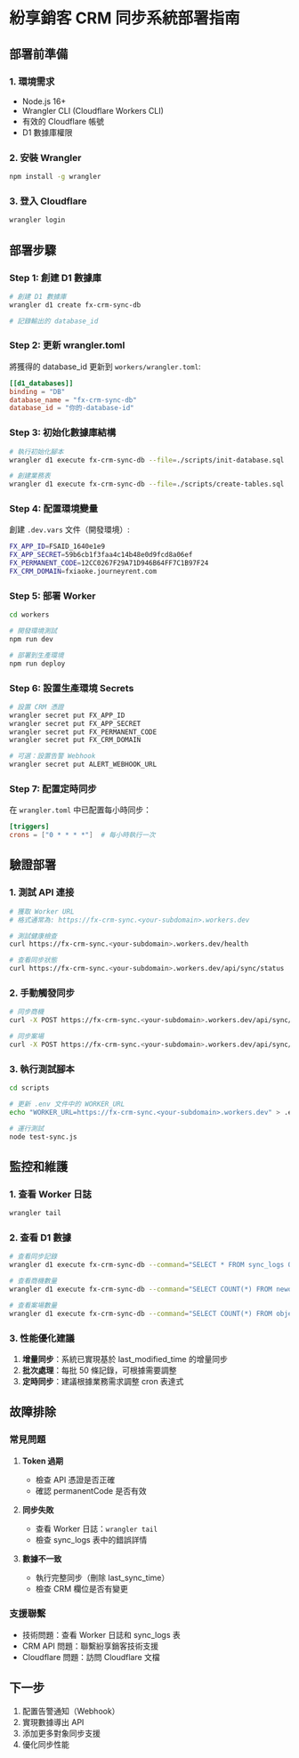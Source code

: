 # 紛享銷客 CRM 同步系統部署指南

## 部署前準備

### 1. 環境需求
- Node.js 16+ 
- Wrangler CLI (Cloudflare Workers CLI)
- 有效的 Cloudflare 帳號
- D1 數據庫權限

### 2. 安裝 Wrangler
```bash
npm install -g wrangler
```

### 3. 登入 Cloudflare
```bash
wrangler login
```

## 部署步驟

### Step 1: 創建 D1 數據庫

```bash
# 創建 D1 數據庫
wrangler d1 create fx-crm-sync-db

# 記錄輸出的 database_id
```

### Step 2: 更新 wrangler.toml

將獲得的 database_id 更新到 `workers/wrangler.toml`:

```toml
[[d1_databases]]
binding = "DB"
database_name = "fx-crm-sync-db"
database_id = "你的-database-id"
```

### Step 3: 初始化數據庫結構

```bash
# 執行初始化腳本
wrangler d1 execute fx-crm-sync-db --file=./scripts/init-database.sql

# 創建業務表
wrangler d1 execute fx-crm-sync-db --file=./scripts/create-tables.sql
```

### Step 4: 配置環境變量

創建 `.dev.vars` 文件（開發環境）:

```bash
FX_APP_ID=FSAID_1640e1e9
FX_APP_SECRET=59b6cb1f3faa4c14b48e0d9fcd8a06ef
FX_PERMANENT_CODE=12CC0267F29A71D946B64FF7C1B97F24
FX_CRM_DOMAIN=fxiaoke.journeyrent.com
```

### Step 5: 部署 Worker

```bash
cd workers

# 開發環境測試
npm run dev

# 部署到生產環境
npm run deploy
```

### Step 6: 設置生產環境 Secrets

```bash
# 設置 CRM 憑證
wrangler secret put FX_APP_ID
wrangler secret put FX_APP_SECRET
wrangler secret put FX_PERMANENT_CODE
wrangler secret put FX_CRM_DOMAIN

# 可選：設置告警 Webhook
wrangler secret put ALERT_WEBHOOK_URL
```

### Step 7: 配置定時同步

在 `wrangler.toml` 中已配置每小時同步：

```toml
[triggers]
crons = ["0 * * * *"]  # 每小時執行一次
```

## 驗證部署

### 1. 測試 API 連接

```bash
# 獲取 Worker URL
# 格式通常為: https://fx-crm-sync.<your-subdomain>.workers.dev

# 測試健康檢查
curl https://fx-crm-sync.<your-subdomain>.workers.dev/health

# 查看同步狀態
curl https://fx-crm-sync.<your-subdomain>.workers.dev/api/sync/status
```

### 2. 手動觸發同步

```bash
# 同步商機
curl -X POST https://fx-crm-sync.<your-subdomain>.workers.dev/api/sync/NewOpportunityObj/start

# 同步案場
curl -X POST https://fx-crm-sync.<your-subdomain>.workers.dev/api/sync/object_8W9cb__c/start
```

### 3. 執行測試腳本

```bash
cd scripts

# 更新 .env 文件中的 WORKER_URL
echo "WORKER_URL=https://fx-crm-sync.<your-subdomain>.workers.dev" > .env

# 運行測試
node test-sync.js
```

## 監控和維護

### 1. 查看 Worker 日誌

```bash
wrangler tail
```

### 2. 查看 D1 數據

```bash
# 查看同步記錄
wrangler d1 execute fx-crm-sync-db --command="SELECT * FROM sync_logs ORDER BY created_at DESC LIMIT 10"

# 查看商機數量
wrangler d1 execute fx-crm-sync-db --command="SELECT COUNT(*) FROM newopportunityobj"

# 查看案場數量
wrangler d1 execute fx-crm-sync-db --command="SELECT COUNT(*) FROM object_8w9cb__c"
```

### 3. 性能優化建議

1. **增量同步**：系統已實現基於 last_modified_time 的增量同步
2. **批次處理**：每批 50 條記錄，可根據需要調整
3. **定時同步**：建議根據業務需求調整 cron 表達式

## 故障排除

### 常見問題

1. **Token 過期**
   - 檢查 API 憑證是否正確
   - 確認 permanentCode 是否有效

2. **同步失敗**
   - 查看 Worker 日誌：`wrangler tail`
   - 檢查 sync_logs 表中的錯誤詳情

3. **數據不一致**
   - 執行完整同步（刪除 last_sync_time）
   - 檢查 CRM 欄位是否有變更

### 支援聯繫

- 技術問題：查看 Worker 日誌和 sync_logs 表
- CRM API 問題：聯繫紛享銷客技術支援
- Cloudflare 問題：訪問 Cloudflare 文檔

## 下一步

1. 配置告警通知（Webhook）
2. 實現數據導出 API
3. 添加更多對象同步支援
4. 優化同步性能